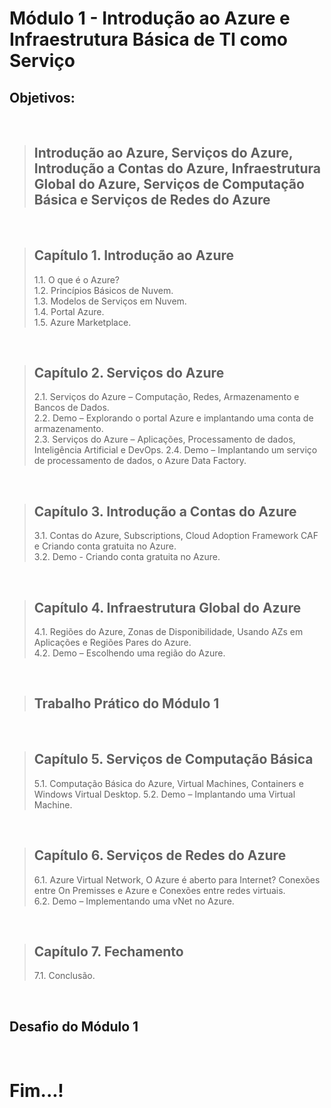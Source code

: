 # Módulo 1 - Introdução ao Azure e Infraestrutura Básica de TI como Serviço
## Objetivos:

<br>

> ## Introdução ao Azure, Serviços do Azure, Introdução a Contas do Azure, Infraestrutura Global do Azure, Serviços de Computação Básica e Serviços de Redes do Azure  

<br>

> ## Capítulo 1. Introdução ao Azure 
> 1.1. O que é o Azure?  
> 1.2. Princípios Básicos de Nuvem.  
> 1.3. Modelos de Serviços em Nuvem.  
> 1.4. Portal Azure.  
> 1.5. Azure Marketplace. 

<br>

> ## Capítulo 2. Serviços do Azure
> 2.1. Serviços do Azure – Computação, Redes, Armazenamento e Bancos de Dados.  
> 2.2. Demo – Explorando o portal Azure e implantando uma conta de armazenamento.  
> 2.3. Serviços do Azure – Aplicações, Processamento de dados, Inteligência Artificial e DevOps. 
> 2.4. Demo – Implantando um serviço de processamento de dados, o Azure Data Factory.                                                    

<br>

> ## Capítulo 3. Introdução a Contas do Azure  
> 3.1. Contas do Azure, Subscriptions, Cloud Adoption Framework CAF e Criando conta gratuita no Azure.  
> 3.2. Demo - Criando conta gratuita no Azure.                    

<br>

> ## Capítulo 4. Infraestrutura Global do Azure  
> 4.1. Regiões do Azure, Zonas de Disponibilidade, Usando AZs em Aplicações e Regiões Pares do Azure.  
> 4.2. Demo – Escolhendo uma região do Azure.                     

<br>

> ## Trabalho Prático do Módulo 1 

<br>

> ## Capítulo 5. Serviços de Computação Básica  
> 5.1. Computação Básica do Azure, Virtual Machines, Containers e Windows Virtual Desktop. 
> 5.2. Demo – Implantando uma Virtual Machine.                     

<br>

> ## Capítulo 6. Serviços de Redes do Azure  
> 6.1. Azure Virtual Network, O Azure é aberto para Internet?  Conexões entre On Premisses e Azure e Conexões entre redes virtuais.  
> 6.2. Demo – Implementando uma vNet no Azure. 

<br>

> ## Capítulo 7. Fechamento  
> 7.1. Conclusão. 

<br>

## Desafio do Módulo 1

<br>

# Fim...!